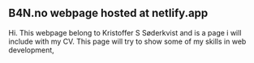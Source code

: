 
## B4N.no webpage hosted at netlify.app 

Hi. This webpage belong to Kristoffer S Søderkvist and is a page i will include with my CV.
This page will try to show some of my skills in web development,
